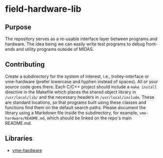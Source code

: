 # field-hardware-lib

## Purpose
The repository serves as a re-usable interface layer between programs and hardware.  The idea being we can easily write test programs to debug front-ends and utility programs outside of MIDAS.

## Contributing
Create a subdirectory for the system of interest, i.e., trolley-interface or vme-hardware (prefer lowercase and hyphen instead of spaces).  All or your source code goes there.  Each C/C++ project should include a `make install` directive in the Makefile which places the shared object library in `/usr/local/lib/` and the necessary headers in `/usr/local/include`.  These are standard locations, so that programs built using these classes and functions find them on the default search paths.  Please document the library using a Markdown file inside the subdirectory, for example, `vme-hardware/README.md`, which should be linked on the repo's main README.md.

## Libraries
- [vme-hardware](https://github.com/g2-field-team/field-hardware-lib/blob/master/vme-hardware/README.md)
